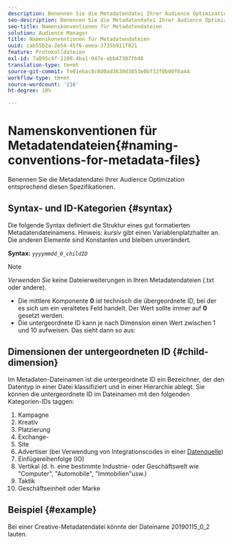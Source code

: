 ```yaml
---
description: Benennen Sie die Metadatendatei Ihrer Audience Optimization entsprechend diesen Spezifikationen.
seo-description: Benennen Sie die Metadatendatei Ihrer Audience Optimization entsprechend diesen Spezifikationen.
seo-title: Namenskonventionen für Metadatendateien
solution: Audience Manager
title: Namenskonventionen für Metadatendateien
uuid: cab55b2a-2e54-45f6-aeea-3735b911f821
feature: Protokolldateien
exl-id: 7a895c4f-1100-4ba1-947e-abb47307fb40
translation-type: tm+mt
source-git-commit: fe01ebac8c0d0ad3630d3853e0bf32f0b00f6a44
workflow-type: tm+mt
source-wordcount: '216'
ht-degree: 10%

---
```


# Namenskonventionen für Metadatendateien{#naming-conventions-for-metadata-files}

Benennen Sie die Metadatendatei Ihrer Audience Optimization entsprechend diesen Spezifikationen.

## Syntax- und ID-Kategorien {#syntax}

Die folgende Syntax definiert die Struktur eines gut formatierten Metadatendateinamens. Hinweis: *kursiv* gibt einen Variablenplatzhalter an. Die anderen Elemente sind Konstanten und bleiben unverändert.

**Syntax:** *`yyyymmdd_0_childID`*

>[!NOTE]
>
>*Verwenden Sie* keine Dateierweiterungen in Ihren Metadatendateien (.txt oder andere).

<!--In the name syntax, you'll notice a parent ID variable. Don't confuse it with the parent ID used in the [metadata file contents](../../../reporting/audience-optimization-reports/metadata-files-intro/metadata-file-contents.md). These 2 variables seem similar, but they represent different things:-->

* Die mittlere Komponente **0** ist technisch die übergeordnete ID, bei der es sich um ein veraltetes Feld handelt. Der Wert sollte immer auf **0** gesetzt werden.
* Die untergeordnete ID kann je nach Dimension einen Wert zwischen 1 und 10 aufweisen. Das sieht dann so aus:

## Dimensionen der untergeordneten ID {#child-dimension}

Im Metadaten-Dateinamen ist die untergeordnete ID ein Bezeichner, der den Datentyp in einer Datei klassifiziert und in einer Hierarchie ablegt. Sie können die untergeordnete ID im Dateinamen mit den folgenden Kategorien-IDs taggen:

1. Kampagne
1. Kreativ
1. Platzierung
1. Exchange-
1. Site
1. Advertiser (bei Verwendung von Integrationscodes in einer [Datenquelle](../../../features/manage-datasources.md#details))
1. Einfügereihenfolge (IO)
1. Vertikal (d. h. eine bestimmte Industrie- oder Geschäftswelt wie &quot;Computer&quot;, &quot;Automobile&quot;, &quot;Immobilien&quot;usw.)
1. Taktik
1. Geschäftseinheit oder Marke

## Beispiel {#example}

Bei einer Creative-Metadatendatei könnte der Dateiname 20190115_0_2 lauten.

<!--Let's take a look at how you would use these IDs in a metadata file name. As an example, say your data file consists of campaign creatives. In this case, the campaign is a parent object and the creatives are child objects because they belong to, or are contained by, the campaign. As a result, you'd choose the following IDs for the metadata file name:

* Parent ID: `1` 
* Child ID: `2`

Your metadata file name would look like this: `20150827_1_2`

Sometimes, you might have data that does not belong to a parent object. Whenever this is the case, select ID 0 for the parent ID. In this case, your file title would look like this: `20150827_0_2`. -->

